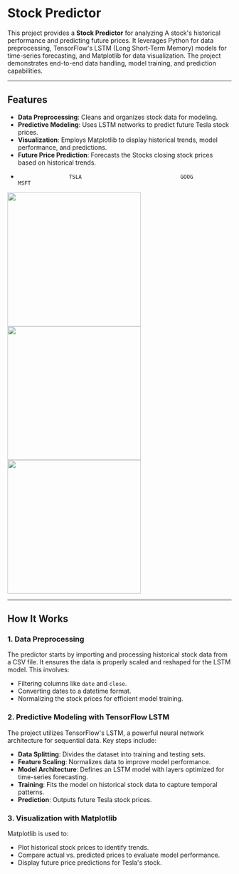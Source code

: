 # Stock Predictor

This project provides a **Stock Predictor** for analyzing A stock's historical performance and predicting future prices. It leverages Python for data preprocessing, TensorFlow's LSTM (Long Short-Term Memory) models for time-series forecasting, and Matplotlib for data visualization. The project demonstrates end-to-end data handling, model training, and prediction capabilities.


---

## Features

- **Data Preprocessing**: Cleans and organizes stock data for modeling.
- **Predictive Modeling**: Uses LSTM networks to predict future Tesla stock prices.
- **Visualization**: Employs Matplotlib to display historical trends, model performance, and predictions.
- **Future Price Prediction**: Forecasts the Stocks closing stock prices based on historical trends.
-                     TSLA                               GOOG                                    MSFT
<img src="https://github.com/user-attachments/assets/ec022f06-bc1e-47ee-94ec-bc890df54967" width="300">
<img src="https://github.com/user-attachments/assets/c65772b5-cec1-4653-adca-4396bca0c858" width="300">
<img src="https://github.com/user-attachments/assets/dd351163-045b-44c6-ac13-1d1d3f71236e" width="300">


---

## How It Works

### 1. Data Preprocessing

The predictor starts by importing and processing historical stock data from a CSV file. It ensures the data is properly scaled and reshaped for the LSTM model. This involves:
- Filtering columns like `date` and `close`.
- Converting dates to a datetime format.
- Normalizing the stock prices for efficient model training.

### 2. Predictive Modeling with TensorFlow LSTM

The project utilizes TensorFlow's LSTM, a powerful neural network architecture for sequential data. Key steps include:
- **Data Splitting**: Divides the dataset into training and testing sets.
- **Feature Scaling**: Normalizes data to improve model performance.
- **Model Architecture**: Defines an LSTM model with layers optimized for time-series forecasting.
- **Training**: Fits the model on historical stock data to capture temporal patterns.
- **Prediction**: Outputs future Tesla stock prices.

### 3. Visualization with Matplotlib

Matplotlib is used to:
- Plot historical stock prices to identify trends.
- Compare actual vs. predicted prices to evaluate model performance.
- Display future price predictions for Tesla's stock.
